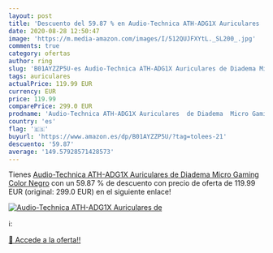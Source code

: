 ```yaml
---
layout: post
title: 'Descuento del 59.87 % en Audio-Technica ATH-ADG1X Auriculares  de'
date: 2020-08-28 12:50:47
image: 'https://m.media-amazon.com/images/I/512QUJFXYtL._SL200_.jpg'
comments: true
category: ofertas
author: ring
slug: 'B01AYZZP5U-es Audio-Technica ATH-ADG1X Auriculares de Diadema Micro...'
tags: auriculares
actualPrice: 119.99 EUR
currency: EUR
price: 119.99
comparePrice: 299.0 EUR
prodname: 'Audio-Technica ATH-ADG1X Auriculares  de Diadema  Micro Gaming  Color Negro'
country: 'es'
flag: '🇪🇸'
buyurl: 'https://www.amazon.es/dp/B01AYZZP5U/?tag=tolees-21'
descuento: '59.87'
average: '149.57928571428573'
---
```


Tienes [Audio-Technica ATH-ADG1X Auriculares  de Diadema  Micro Gaming  Color Negro](https://www.amazon.es/dp/B01AYZZP5U/?tag=tolees-21) con un 59.87 % de descuento con precio de oferta de 119.99 EUR (original: 299.0 EUR) en el siguiente enlace!

[![Audio-Technica ATH-ADG1X Auriculares  de](https://m.media-amazon.com/images/I/512QUJFXYtL._SL200_.jpg)](https://www.amazon.es/dp/B01AYZZP5U/?tag=tolees-21)

ℹ️:


[🛒 Accede a la oferta!!](https://www.amazon.es/dp/B01AYZZP5U/?tag=tolees-21)
